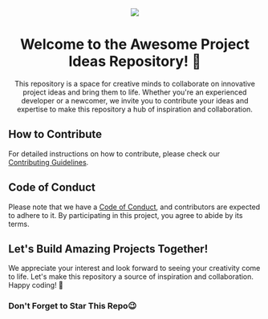 
<div align="center">
    <img src="https://i.pinimg.com/originals/a2/f4/62/a2f462f4b330fc5929d6cf719a415434.gif" />
    <h1>Welcome to the Awesome Project Ideas Repository! 🚀</h1>
    <p>This repository is a space for creative minds to collaborate on innovative project ideas and bring them to life. Whether you're an experienced developer or a newcomer, we invite you to contribute your ideas and expertise to make this repository a hub of inspiration and collaboration.</p>
</div>

## How to Contribute

For detailed instructions on how to contribute, please check our [Contributing Guidelines](CONTRIBUTING.md).

## Code of Conduct

Please note that we have a [Code of Conduct](CODE_OF_CONDUCT.md), and contributors are expected to adhere to it. By participating in this project, you agree to abide by its terms.

## Let's Build Amazing Projects Together!

We appreciate your interest and look forward to seeing your creativity come to life. Let's make this repository a source of inspiration and collaboration. Happy coding! 🌟 
### Don't Forget to Star This Repo😉
